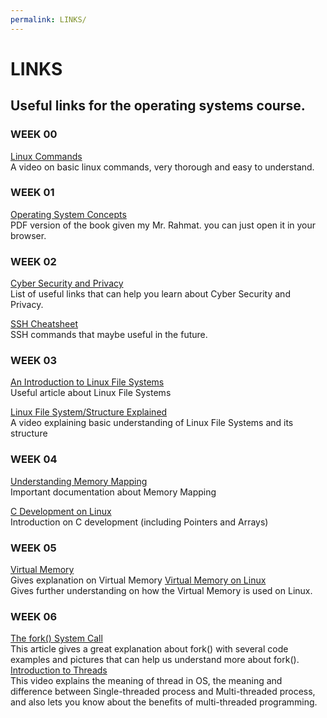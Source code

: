 ```yaml
---
permalink: LINKS/
---
```


# LINKS
## Useful links for the operating systems course.

### WEEK 00
[Linux Commands](https://www.youtube.com/watch?v=ZtqBQ68cfJc)<br>
A video on basic linux commands, very thorough and easy to understand.

### WEEK 01
[Operating System Concepts](https://os.ecci.ucr.ac.cr/slides/Abraham-Silberschatz-Operating-System-Concepts-10th-2018.pdf)<br>
PDF version of the book given my Mr. Rahmat. you can just open it in your browser.

### WEEK 02
[Cyber Security and Privacy](https://osp4diss.vlsm.org/osp-133.html)<br>
List of useful links that can help you learn about Cyber Security and Privacy.

[SSH Cheatsheet](https://quickref.me/ssh)<br>
SSH commands that maybe useful in the future.

### WEEK 03
[An Introduction to Linux File Systems](https://opensource.com/life/16/10/introduction-linux-filesystems)<br>
Useful article about Linux File Systems

[Linux File System/Structure Explained](https://www.youtube.com/watch?v=HbgzrKJvDRw)<br>
A video explaining basic understanding of Linux File Systems and its structure

### WEEK 04
[Understanding Memory Mapping](https://www.ibm.com/docs/en/aix/7.1?topic=memory-understanding-mapping)<br>
Important documentation about Memory Mapping

[C Development on Linux](https://linuxconfig.org/c-development-on-linux-pointers-and-arrays-vi)<br>
Introduction on C development (including Pointers and Arrays)

### WEEK 05
[Virtual Memory](https://www.techtarget.com/searchstorage/definition/virtual-memory)<br>
Gives explanation on Virtual Memory
[Virtual Memory on Linux](https://www.logicmonitor.com/blog/the-right-way-to-monitor-virtual-memory-on-linux)<br>
Gives further understanding on how the Virtual Memory is used on Linux.

### WEEK 06
[The fork() System Call](https://www.csl.mtu.edu/cs4411.ck/www/NOTES/process/fork/create.html)<br>
This article gives a great explanation about fork() with several code examples and pictures that can help us understand more about fork().
[Introduction to Threads](https://youtu.be/LOfGJcVnvAk)<br>
This video explains the meaning of thread in OS, the meaning and difference between Single-threaded process and Multi-threaded process, and also lets you know about the benefits of multi-threaded programming.

